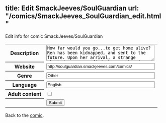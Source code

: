 title: Edit SmackJeeves/SoulGuardian
url: "/comics/SmackJeeves_SoulGuardian_edit.html"
---
Edit info for comic SmackJeeves/SoulGuardian

<form name="comic" action="http://gaepostmail.appspot.com/comic/" method="post">
<table class="comicinfo">
<tr>
<th>Description</th><td><textarea name="description" cols="40" rows="3">How far would you go...to get home alive? Ren has been kidnapped, and sent to the future. Upon her arrival, a strange cloaked young man finds her. On hearing her circumstances...he offers to help her, for a price. READ: Right to left UPDATES: Wednesday</textarea></td>
</tr>
<tr>
<th>Website</th><td><input type="text" name="url" value="http://soulguardian.smackjeeves.com/comics/" size="40"/></td>
</tr>
<tr>
<th>Genre</th><td><input type="text" name="genre" value="Other" size="40"/></td>
</tr>
<tr>
<th>Language</th><td><input type="text" name="language" value="English" size="40"/></td>
</tr>
<tr>
<th>Adult content</th><td><input type="checkbox" name="adult" value="adult" /></td>
</tr>
<tr>
<th></th><td>
<input type="hidden" name="comic" value="SmackJeeves_SoulGuardian" />
<input type="submit" name="submit" value="Submit" />
</td>
</tr>
</table>
</form>

Back to the [comic](SmackJeeves_SoulGuardian.html).

